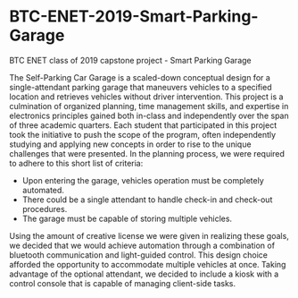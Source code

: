 # BTC-ENET-2019-Smart-Parking-Garage
BTC ENET class of 2019 capstone project - Smart Parking Garage

The Self-Parking Car Garage is a scaled-down conceptual design for a single-attendant parking garage that maneuvers vehicles to a specified location and retrieves vehicles without driver intervention. This project is a culmination of organized planning, time management skills, and expertise in electronics principles gained both in-class and independently over the span of three academic quarters. Each student that participated in this project took the initiative to push the scope of the program, often independently studying and applying new concepts in order to rise to the unique challenges that were presented. In the planning process, we were required to adhere to this short list of criteria:

- Upon entering the garage, vehicles operation must be completely automated.
- There could be a single attendant to handle check-in and check-out procedures.
- The garage must be capable of storing multiple vehicles.

Using the amount of creative license we were given in realizing these goals, we decided that we would achieve automation through a combination of bluetooth communication and light-guided control. This design choice afforded the opportunity to accommodate multiple vehicles at once. Taking advantage of the optional attendant, we decided to include a kiosk with a control console that is capable of managing client-side tasks.
